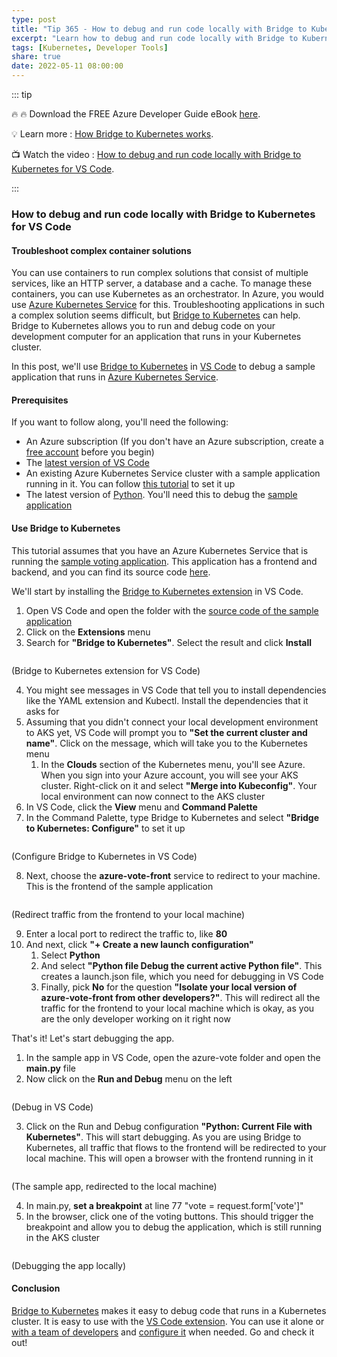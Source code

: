 ```yaml
---
type: post
title: "Tip 365 - How to debug and run code locally with Bridge to Kubernetes for VS Code"
excerpt: "Learn how to debug and run code locally with Bridge to Kubernetes for VS Code"
tags: [Kubernetes, Developer Tools]
share: true
date: 2022-05-11 08:00:00
---
```


::: tip 

:fire:  :fire:  Download the FREE Azure Developer Guide eBook [here](http://aka.ms/azuredevebook?WT.mc_id=docs-azuredevtips-azureappsdev).

:bulb: Learn more : [How Bridge to Kubernetes works](https://docs.microsoft.com/visualstudio/bridge/overview-bridge-to-kubernetes?WT.mc_id=docs-azuredevtips-azureappsdev). 

:tv: Watch the video : [How to debug and run code locally with Bridge to Kubernetes for VS Code](https://youtu.be/t_wtaOTaPuE?WT.mc_id=youtube-azuredevtips-azureappsdev).

:::

### How to debug and run code locally with Bridge to Kubernetes for VS Code

#### Troubleshoot complex container solutions
You can use containers to run complex solutions that consist of multiple services, like an HTTP server, a database and a cache. To manage these containers, you can use Kubernetes as an orchestrator. In Azure, you would use [Azure Kubernetes Service](https://docs.microsoft.com/azure/aks/intro-kubernetes?WT.mc_id=docs-azuredevtips-azureappsdev) for this. Troubleshooting applications in such a complex solution seems difficult, but [Bridge to Kubernetes](https://docs.microsoft.com/visualstudio/bridge/overview-bridge-to-kubernetes?WT.mc_id=docs-azuredevtips-azureappsdev) can help. Bridge to Kubernetes allows you to run and debug code on your development computer for an application that runs in your Kubernetes cluster.

In this post, we'll use [Bridge to Kubernetes](https://docs.microsoft.com/visualstudio/bridge/overview-bridge-to-kubernetes?WT.mc_id=docs-azuredevtips-azureappsdev) in [VS Code](https://code.visualstudio.com?WT.mc_id=other-azuredevtips-azureappsdev) to debug a sample application that runs in [Azure Kubernetes Service](https://docs.microsoft.com/azure/aks/intro-kubernetes?WT.mc_id=docs-azuredevtips-azureappsdev).

#### Prerequisites
If you want to follow along, you'll need the following:
* An Azure subscription (If you don't have an Azure subscription, create a [free account](https://azure.microsoft.com/free/?WT.mc_id=azure-azuredevtips-azureappsdev) before you begin)
* The [latest version of VS Code](https://code.visualstudio.com/download?WT.mc_id=other-azuredevtips-azureappsdev)
* An existing Azure Kubernetes Service cluster with a sample application running in it. You can follow [this tutorial](https://docs.microsoft.com/azure/aks/kubernetes-walkthrough?WT.mc_id=docs-azuredevtips-azureappsdev) to set it up
* The latest version of [Python](https://www.python.org/downloads/?WT.mc_id=other-azuredevtips-azureappsdev). You'll need this to debug the [sample application](https://github.com/Azure-Samples/azure-voting-app-redis?WT.mc_id=github-azuredevtips-azureappsdev)

#### Use Bridge to Kubernetes
This tutorial assumes that you have an Azure Kubernetes Service that is running the [sample voting application](https://docs.microsoft.com/azure/aks/kubernetes-walkthrough?WT.mc_id=docs-azuredevtips-azureappsdev). This application has a frontend and backend, and you can find its source code [here](https://github.com/Azure-Samples/azure-voting-app-redis?WT.mc_id=github-azuredevtips-azureappsdev). 

We'll start by installing the [Bridge to Kubernetes extension](https://marketplace.visualstudio.com/items?itemName=mindaro.mindaro&WT.mc_id=microsoft-azuredevtips-azureappsdev) in VS Code.

1. Open VS Code and open the folder with the [source code of the sample application](https://github.com/Azure-Samples/azure-voting-app-redis?WT.mc_id=github-azuredevtips-azureappsdev)
2. Click on the **Extensions** menu
3. Search for **"Bridge to Kubernetes"**. Select the result and click **Install**

<img :src="$withBase('/files/149extension.png')">

(Bridge to Kubernetes extension for VS Code)

4. You might see messages in VS Code that tell you to install dependencies like the YAML extension and Kubectl. Install the dependencies that it asks for
5. Assuming that you didn't connect your local development environment to AKS yet, VS Code will prompt you to **"Set the current cluster and name"**. Click on the message, which will take you to the Kubernetes menu
   1. In the **Clouds** section of the Kubernetes menu, you'll see Azure. When you sign into your Azure account, you will see your AKS cluster. Right-click on it and select **"Merge into Kubeconfig"**. Your local environment can now connect to the AKS cluster
6. In VS Code, click the **View** menu and **Command Palette**
7. In the Command Palette, type Bridge to Kubernetes and select **"Bridge to Kubernetes: Configure"** to set it up

<img :src="$withBase('/files/149commandpallette.png')">

(Configure Bridge to Kubernetes in VS Code)

8. Next, choose the **azure-vote-front** service to redirect to your machine. This is the frontend of the sample application

<img :src="$withBase('/files/149commandpallette2.png')">

(Redirect traffic from the frontend to your local machine)

9.  Enter a local port to redirect the traffic to, like **80**
10. And next, click **"+ Create a new launch configuration"**
    1.  Select **Python**
    2.  And select **"Python file Debug the current active Python file"**. This creates a launch.json file, which you need for debugging in VS Code
    3.  Finally, pick **No** for the question **"Isolate your local version of azure-vote-front from other developers?"**. This will redirect all the traffic for the frontend to your local machine which is okay, as you are the only developer working on it right now

That's it! Let's start debugging the app. 

1. In the sample app in VS Code, open the azure-vote folder and open the **main.py** file
2. Now click on the **Run and Debug** menu on the left

<img :src="$withBase('/files/149debug.png')">

(Debug in VS Code)

3. Click on the Run and Debug configuration **"Python: Current File with Kubernetes"**. This will start debugging. As you are using Bridge to Kubernetes, all traffic that flows to the frontend will be redirected to your local machine. This will open a browser with the frontend running in it

<img :src="$withBase('/files/149votingapp.png')">

(The sample app, redirected to the local machine)

4. In main.py, **set a breakpoint** at line 77 "vote = request.form['vote']"
5. In the browser, click one of the voting buttons. This should trigger the breakpoint and allow you to debug the application, which is still running in the AKS cluster

<img :src="$withBase('/files/149result.png')">

(Debugging the app locally)

#### Conclusion
[Bridge to Kubernetes](https://docs.microsoft.com/visualstudio/bridge/overview-bridge-to-kubernetes?WT.mc_id=docs-azuredevtips-azureappsdev) makes it easy to debug code that runs in a Kubernetes cluster. It is easy to use with the [VS Code extension](https://marketplace.visualstudio.com/items?itemName=mindaro.mindaro&WT.mc_id=microsoft-azuredevtips-azureappsdev). You can use it alone or [with a team of developers](https://docs.microsoft.com/visualstudio/bridge/overview-bridge-to-kubernetes#using-routing-capabilities-for-developing-in-isolation?WT.mc_id=docs-azuredevtips-azureappsdev) and [configure it](https://docs.microsoft.com/visualstudio/bridge/configure-bridge-to-kubernetes?WT.mc_id=docs-azuredevtips-azureappsdev) when needed. Go and check it out!